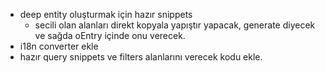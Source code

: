 - deep entity oluşturmak için hazır snippets
  - secili olan alanları direkt kopyala yapıştır yapacak, generate diyecek ve sağda oEntry içinde onu verecek.
- i18n converter ekle
- hazır query snippets ve filters alanlarını verecek kodu ekle.
